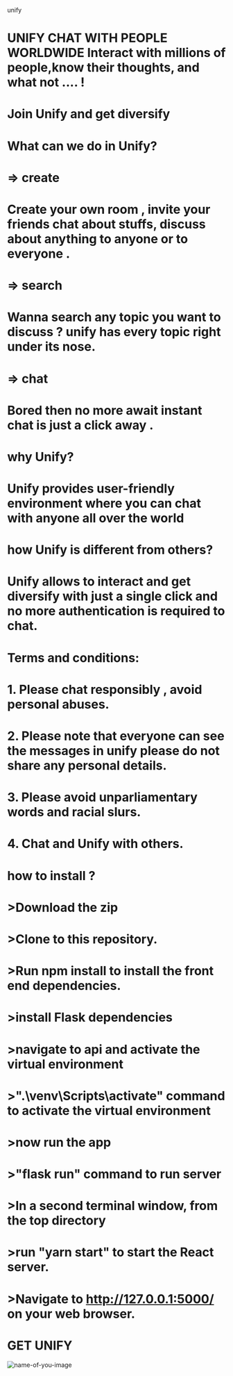 unify






# UNIFY CHAT WITH PEOPLE WORLDWIDE Interact with millions of people,know their thoughts, and what not .... !
# Join Unify and get diversify
# What can we do in Unify?
#     => create
 #        Create your own room , invite your friends chat about stuffs, discuss about anything to anyone or to everyone .
  #  => search
   #     Wanna search any topic you want to discuss ? unify has every topic right under its nose.
   # => chat
   #     Bored then no more await instant chat is just a click away .
# why Unify?
 #   Unify provides user-friendly environment where you can chat with anyone all over the world
  #  how Unify is different from others?
   # Unify allows to interact and get diversify with just a single click and no more authentication is required to chat.
# Terms and conditions:
 #   1. Please chat responsibly , avoid personal abuses.
  #  2. Please note that everyone can see the messages in unify please do not share any personal details.
  #  3. Please avoid unparliamentary words and racial slurs.
  #  4. Chat and Unify with others.


# how to install ?

 # >Download the zip
 # >Clone to this repository.
 # >Run npm install to install the front end dependencies.
 # >install Flask dependencies
 # >navigate to api and activate the virtual environment 
 # >".\venv\Scripts\activate" command to activate the virtual environment
 # >now run the app
 # >"flask run" command to run server
 # >In a second terminal window, from the top directory 
 # >run "yarn start" to start the React server.
 # >Navigate to http://127.0.0.1:5000/ on your web browser. 
 # GET UNIFY
 
 ![name-of-you-image]()
